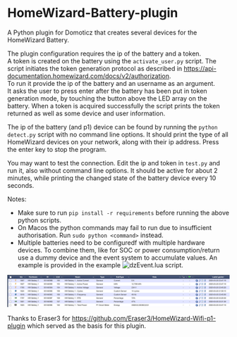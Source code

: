# HomeWizard-Battery-plugin
A Python plugin for Domoticz that creates several devices for the HomeWizard Battery.  

The plugin configuration requires the ip of the battery and a token.  
A token is created on the battery using the `activate_user.py` script. 
The script initiates the token generation protocol as described in https://api-documentation.homewizard.com/docs/v2/authorization.  
To run it provide the ip of the battery and an username as an argument.  
It asks the user to press enter after the battery has been put in token generation mode, by touching the button above the LED array on the battery.
When a token is acquired successfully the script prints the token returned as well as some device and user information.

The ip of the battery (and p1) device can be found by running the `python detect.py` script with no command line options.
It should print the type of all HomeWizard devices on your network, along with their ip address. 
Press the enter key to stop the program.

You may want to test the connection. Edit the ip and token in `test.py` and run it, also without command line options.
It should be active for about 2 minutes, while printing the changed state of the battery device every 10 seconds.

Notes:
* Make sure to run `pip install -r requirements` before running the above python scripts.
* On Macos the python commands may fail to run due to insufficient authorisation. Run `sudo python <command>` instead.
* Multiple batteries need to be configuredf with multiple hardware devices. To combine them, like for SOC or power consumption/return use a dummy device and the event system to accumulate values. An example is provided in the example ![dzEvent.lua](examples/dzEvent.lua) script.

![Devices](devices.png)

Thanks to Eraser3 for https://github.com/Eraser3/HomeWizard-Wifi-p1-plugin which served as the basis for this plugin.

